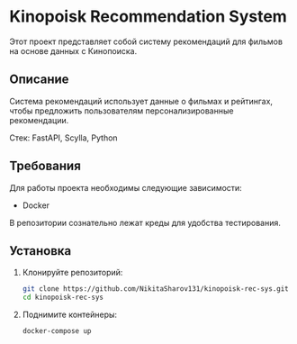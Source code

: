 # Kinopoisk Recommendation System

Этот проект представляет собой систему рекомендаций для фильмов на основе данных с Кинопоиска.

## Описание

Система рекомендаций использует данные о фильмах и рейтингах, чтобы предложить пользователям персонализированные рекомендации.

Стек: FastAPI, Scylla, Python

## Требования

Для работы проекта необходимы следующие зависимости:
- Docker

В репозитории сознательно лежат креды для удобства тестирования. 
## Установка

1. Клонируйте репозиторий:
    ```bash
    git clone https://github.com/NikitaSharov131/kinopoisk-rec-sys.git
    cd kinopoisk-rec-sys
    ```
2. Поднимите контейнеры:
    ```bash
    docker-compose up
    ```
